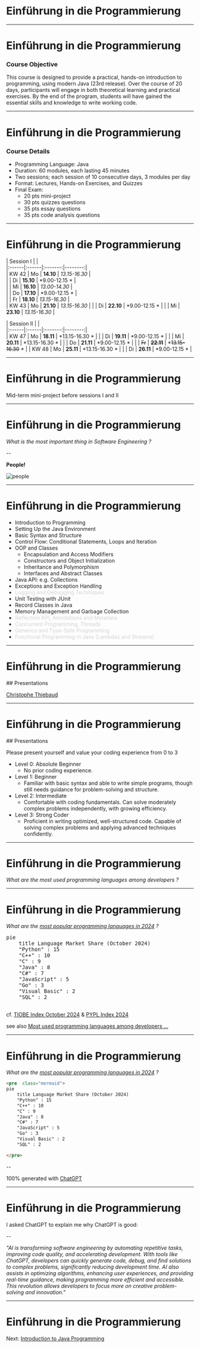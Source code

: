 # Einführung in die Programmierung

---

# Einführung in die Programmierung

### Course Objective

This course is designed to provide a practical, hands-on introduction to programming, using modern Java (23rd release). Over the course of 20 days, participants will engage in both theoretical learning and practical exercises. By the end of the program, students will have gained the essential skills and knowledge to write working code.

---

# Einführung in die Programmierung

### Course Details
* Programming Language: Java
* Duration: 60 modules, each lasting 45 minutes
* Two sessions; each session of 10 consecutive days, 3 modules per day
* Format: Lectures, Hands-on Exercises, and Quizzes
* Final Exam: 
    * 20 pts mini-project
    * 30 pts quizzes questions
    * 35 pts essay questions
    * 35 pts code analysis questions

---

# Einführung in die Programmierung
                                        
| Session I |  |     
|:------|:------|:-------:|--------:|            
| KW 42 | Mo   | **14.10** |   *13.15-16.30* |    
|       | Di   | **15.10** |   *9.00-12.15 * |    
|       | Mi   | **16.10** |   *13.00-14.30* |    
|       | Do   | **17.10** |   *9.00-12.15 * |    
|       | Fr   | **18.10** |   *13.15-16.30* |    
| KW 43 | Mo   | **21.10** |   *13.15-16.30* | 
|       | Di   | **22.10** |   *9.00-12.15 * | 
|       | Mi   | **23.10** |   *13.15-16.30* | 

| Session II |  |     
|:------|:------|:-------:|--------:|            
| KW 47 | Mo   |  **18.11** |  *13.15-16.30 * |
|       | Di   |  **19.11** |  *9.00-12.15  * |
|       | Mi   |  **20.11** |  *13.15-16.30 * |
|       | Do   |  **21.11** |  *9.00-12.15  * |
|       | ~~Fr~~   |  **~~22.11~~** |  *~~13.15-16.30~~ * |
| KW 48 | Mo   |  **25.11** |  *13.15-16.30 * |
|       | Di   |  **26.11** |  *9.00-12.15  * |


---

# Einführung in die Programmierung

Mid-term mini-project before sessions I and II

---

# Einführung in die Programmierung

*What is the most important thing in Software Engineering ?*

--

**People!**

![people](/images/a-emoji-set-background-of-people-of-different-cultures-isolated-on-white-2H853E0.jpg)

---

# Einführung in die Programmierung

* Introduction to Programming
* Setting Up the Java Environment
* Basic Syntax and Structure
* Control Flow: Conditional Statements, Loops and Iteration
* OOP and Classes
    * Encapsulation and Access Modifiers
    * Constructors and Object Initialization
    * Inheritance and Polymorphism
    * Interfaces and Abstract Classes
* Java API: e.g. Collections
* Exceptions and Exception Handling
* <div style="color: lightgray;">Logging and Debugging Techniques</div>
* Unit Testing with JUnit
* Record Classes in Java
* Memory Management and Garbage Collection
* <div style="color: lightgray;">Reflection API, Annotations and Metadata</div>
* <div style="color: lightgray;">Concurrent Programming, Threads</div>
* <div style="color: lightgray;">Generics and Type-Safe Programming</div>
* <div style="color: lightgray;">Functional Programming in Java (Lambdas and Streams)</div>

---

# Einführung in die Programmierung

## Presentations

[Christophe Thiebaud](https://www.linkedin.com/in/cthiebaud/)


---

# Einführung in die Programmierung

## Presentations

Please present yourself and value your coding experience from 0 to 3

* Level 0: Absolute Beginner
    * No prior coding experience. 
* Level 1: Beginner
    * Familiar with basic syntax and able to write simple programs, though still needs guidance for problem-solving and structure.
* Level 2: Intermediate
    * Comfortable with coding fundamentals. Can solve moderately complex problems independently, with growing efficiency.
* Level 3: Strong Coder
    * Proficient in writing optimized, well-structured code. Capable of solving complex problems and applying advanced techniques confidently.


---

# Einführung in die Programmierung

*What are the most used programming languages among developers ?*

---

# Einführung in die Programmierung

*What are the [most popular programming languages in 2024](https://www.google.com/search?q=Most+popular+programming+languages+in+20240) ?*

<pre  class="mermaid">
pie
    title Language Market Share (October 2024)
    "Python" : 15
    "C++" : 10
    "C" : 9
    "Java" : 8
    "C#" : 7
    "JavaScript" : 5
    "Go" : 3
    "Visual Basic" : 2
    "SQL" : 2

</pre>

cf. [TIOBE Index October 2024](https://www.techrepublic.com/article/tiobe-index-news-october-2024-rust-climbs-the-ranks/)
& [PYPL Index 2024](https://www.orientsoftware.com/blog/most-popular-programming-languages/)

see also [Most used programming languages among developers &hellip;](https://www.statista.com/statistics/793628/worldwide-developer-survey-most-used-languages/)

---

# Einführung in die Programmierung

*What are the [most popular programming languages in 2024](https://www.google.com/search?q=Most+popular+programming+languages+in+20240) ?*

```html
<pre  class="mermaid">
pie
    title Language Market Share (October 2024)
    "Python" : 15
    "C++" : 10
    "C" : 9
    "Java" : 8
    "C#" : 7
    "JavaScript" : 5
    "Go" : 3
    "Visual Basic" : 2
    "SQL" : 2

</pre>
```

--

100% generated with [ChatGPT](https://chatgpt.com/c/6707f8b7-404c-8010-83e2-d64b5cf77c63)

---

# Einführung in die Programmierung

I asked ChatGPT to explain me why ChatGPT is good:

--

*"AI is transforming software engineering by automating repetitive tasks, improving code quality, and accelerating development. With tools like ChatGPT, developers can quickly generate code, debug, and find solutions to complex problems, significantly reducing development time. AI also assists in optimizing algorithms, enhancing user experiences, and providing real-time guidance, making programming more efficient and accessible. This revolution allows developers to focus more on creative problem-solving and innovation."*

---

# Einführung in die Programmierung

Next: [Introduction to Java Programming](/slides/?../einfuehrung/01.md)